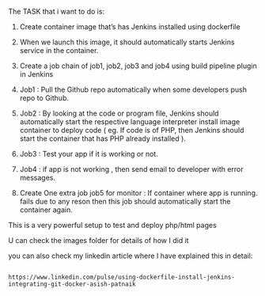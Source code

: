 

The TASK that i want to do is:

1. Create container image that’s has Jenkins installed  using dockerfile 

2. When we launch this image, it should automatically starts Jenkins service in the container.

3. Create a job chain of job1, job2, job3 and  job4 using build pipeline plugin in Jenkins 

4.  Job1 : Pull  the Github repo automatically when some developers push repo to Github.

5.  Job2 : By looking at the code or program file, Jenkins should automatically start the respective language interpreter install image container to deploy code ( eg. If code is of  PHP, then Jenkins should start the container that has PHP already installed ).

6. Job3 : Test your app if it  is working or not.

7. Job4 : if app is not working , then send email to developer with error messages.

8. Create One extra job job5 for monitor : If container where app is running. fails due to any reson then this job should automatically start the container again.


This is a very powerful setup to test and deploy php/html pages

U can check the images folder for details of how I did it

you can also check my linkedin article where I have explained this in detail:
 
                                         https://www.linkedin.com/pulse/using-dockerfile-install-jenkins-integrating-git-docker-asish-patnaik
                                         
                                         
                                         
                                        

